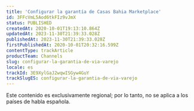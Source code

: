 ```yaml
---
title: 'Configurar la garantía de Casas Bahia Marketplace'
id: 3FFcVmL5Aod6tkFIz9vJmX
status: PUBLISHED
createdAt: 2020-10-01T19:13:10.864Z
updatedAt: 2023-11-30T21:39:33.028Z
publishedAt: 2023-11-30T21:39:33.028Z
firstPublishedAt: 2020-10-01T20:32:16.599Z
contentType: trackArticle
productTeam: Channels
slug: configurar-la-garantia-de-via-varejo
locale: es
trackId: 3E9XylGaJ2wqwISGyw4GuY
trackSlugES: configurar-la-garantia-de-via-varejo
---
```


<div class="alert alert-warning" role="alert">Este contenido es exclusivamente regional; 
por lo tanto, no se aplica a los países de habla española.</div>
